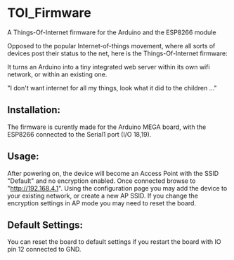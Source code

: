 TOI_Firmware
============

A Things-Of-Internet firmware for the Arduino and the ESP8266 module

Opposed to the popular Internet-of-things movement, where all sorts of
devices post their status to the net, here is the Things-Of-Internet 
firmware:

It turns an Arduino into a tiny integrated web server within its own
wifi network, or within an existing one.

"I don't want internet for all my things, look what it did to the children ..."

Installation:
-------------

The firmware is curently made for the Arduino MEGA board, with the ESP8266
connected to the Serial1 port (I/O 18,19).

Usage:
------

After powering on, the device will become an Access Point with the SSID
"Default" and no encryption enabled. 
Once connected browse to "http://192.168.4.1".
Using the configuration page you may add the device to your existing
network, or create a new AP SSID. If you change the encryption settings
in AP mode you may need to reset the board.

Default Settings:
-----------------

You can reset the board to default settings if you restart the board with
IO pin 12 connected to GND. 